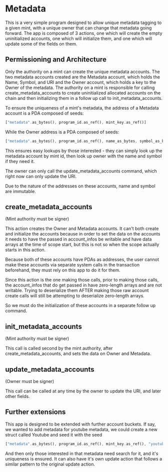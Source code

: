 # Metadata

This is a very simple program designed to allow unique metadata tagging to a given mint, with a unique owner
that can change that metadata going forward. The app is composed of 3 actions, one which will create the empty
uninitialized accounts, one which will initialize them, and one which will update some of the fields on them.

## Permissioning and Architecture

Only the authority on a mint can create the unique metadata accounts. The two metadata accounts created are the Metadata account, which holds the Name, Symbol, and URI and the Owner account, which holds a key to the Owner of
the metadata. The authority on a mint is responsible for calling create_metadata_accounts to create uninitialized
allocated accounts on the chain and then initializing them in a follow up call to init_metadata_accounts.

To ensure the uniqueness of a mint's metadata, the address of a Metadata account is a PDA composed of seeds:

```rust
["metadata".as_bytes(), program_id.as_ref(), mint_key.as_ref()]
```

While the Owner address is a PDA composed of seeds:

```rust
["metadata".as_bytes(), program_id.as_ref(), name_as_bytes, symbol_as_bytes]
```

This ensures easy lookups by those interested - they can simply look up the metadata account by mint id, then
look up owner with the name and symbol if they need it.

The owner can only call the update_metadata_accounts command, which right now can only update the URI.

Due to the nature of the addresses on these accounts, name and symbol are immutable.

## create_metadata_accounts

(Mint authority must be signer)

This action creates the Owner and Metadata accounts. It can't both create and initialize the accounts because in
order to set the data on the accounts it needs to have the passed in account_infos be writable and have data
arrays at the time of scope start, but this is not so when the scope actually starts in this action.

Because both of these accounts have PDAs as addresses, the user cannot make these accounts
via separate system calls in the transaction beforehand, they must rely on this app to do it for them.

Since this action is the one making those calls, prior to making those calls, the account_infos that
do get passed in have zero-length arrays and are not writable. Trying to deserialize them AFTER making
those raw account create calls will still be attempting to deserialize zero-length arrays.

So we must do the initialization of these accounts in a separate follow up command.

## init_metadata_accounts

(Mint authority must be signer)

This call is called second by the mint authority, after create_metadata_accounts, and sets the data on Owner and
Metadata.

## update_metadata_accounts

(Owner must be signer)

This call can be called at any time by the owner to update the URI, and later other fields.

## Further extensions

This app is designed to be extended with further account buckets. If say, we wanted to add metadata for youtube
metadata, we could create a new struct called Youtube and seed it with the seed

```rust
["metadata".as_bytes(), program_id.as_ref(), mint_key.as_ref(), "youtube".as_bytes()]
```

And then only those interested in that metadata need search for it, and it's uniqueness is ensured. It can also
have it's own update action that follows a similar pattern to the original update action.
